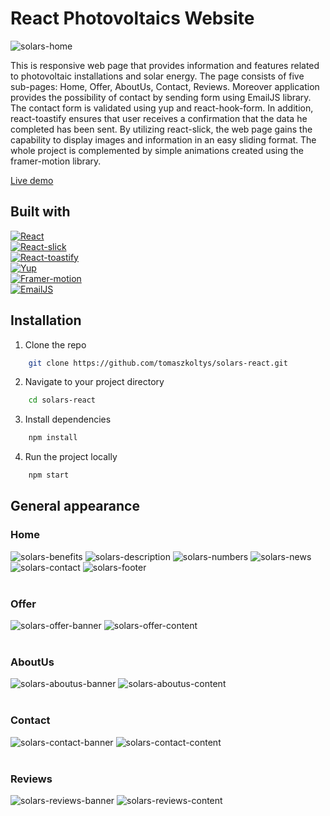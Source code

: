 # React Photovoltaics Website

![solars-home](https://i.imgur.com/nnoDTs0.png)

This is responsive web page that provides information and features 
related to photovoltaic installations and solar energy. The page
consists of five sub-pages: Home, Offer, AboutUs, Contact, Reviews.
Moreover application provides the possibility of contact by sending
form using EmailJS library. The contact form is validated using yup
and react-hook-form. In addition, react-toastify ensures that user 
receives a confirmation that the data he completed has been sent.
By utilizing react-slick, the web page gains the capability to display
images and information in an easy sliding format. The whole project is 
complemented by simple animations created using the framer-motion library.

[Live demo](https://tomaszkoltys.github.io/solars-react/)



## Built with

[![React][React.js]][React-url] </br>
[![React-slick][React-slick.js]][React-slick-url]  </br>
[![React-toastify][React-toastify.js]][React-toastify-url] </br>
[![Yup][Yup.js]][Yup-url] </br>
[![Framer-motion][Framer-motion.js]][Framer-motion-url]  </br>
[![EmailJS][EmailJS.js]][EmailJS-url] </br>



## Installation
1. Clone the repo
```sh
    git clone https://github.com/tomaszkoltys/solars-react.git
```
2. Navigate to your project directory
```sh
    cd solars-react
```
3. Install dependencies
```sh
    npm install
```
4. Run the project locally
```sh
    npm start
```


## General appearance

### Home

![solars-benefits](https://i.imgur.com/PQbYYAN.png)
![solars-description](https://i.imgur.com/7kc6q5s.png)
![solars-numbers](https://i.imgur.com/YDRMnxD.png)
![solars-news](https://i.imgur.com/ojreen8.png)
![solars-contact](https://i.imgur.com/6h1qEKb.png)
![solars-footer](https://i.imgur.com/QXIiFBV.png)
<br><br>


### Offer

![solars-offer-banner](https://i.imgur.com/szHTTzt.png)
![solars-offer-content](https://i.imgur.com/Jfg3USt.png)
<br><br>


### AboutUs

![solars-aboutus-banner](https://i.imgur.com/oLXMcOd.png)
![solars-aboutus-content](https://i.imgur.com/tiTmmy1.png)
<br><br>


### Contact

![solars-contact-banner](https://i.imgur.com/ISSJ17y.png)
![solars-contact-content](https://i.imgur.com/K2jT0k8.png)
<br><br>


### Reviews

![solars-reviews-banner](https://i.imgur.com/YMN3urD.png)
![solars-reviews-content](https://i.imgur.com/zaZuzqv.png)
<br><br>





<!--links-->
[React.js]: https://img.shields.io/badge/React-20232A?style=for-the-badge&logo=react&logoColor=61DAFB
[React-url]: https://reactjs.org/
[Framer-motion.js]: https://img.shields.io/badge/Framer%20Motion-20232A?style=for-the-badge&logo=framer&logoColor=white
[Framer-motion-url]: https://www.framer.com/motion/
[React-slick.js]: https://img.shields.io/badge/React%20Slick-20232A?style=for-the-badge&logo=react&logoColor=61DAFB
[React-slick-url]: https://react-slick.neostack.com/
[React-toastify.js]: https://img.shields.io/badge/React%20Toastify-20232A?style=for-the-badge&logo=react&logoColor=61DAFB
[React-toastify-url]:https://fkhadra.github.io/react-toastify/introduction/
[Yup.js]: https://img.shields.io/badge/Yup-20232A?style=for-the-badge&logo=yup&logoColor=white
[Yup-url]: https://github.com/jquense/yup
[EmailJS.js]: https://img.shields.io/badge/EmailJS-20232A?style=for-the-badge&logo=email.js&logoColor=white
[EmailJS-url]: https://www.emailjs.com/
